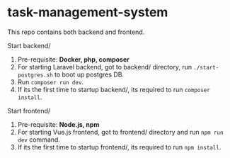 # task-management-system

This repo contains both backend and frontend.

Start backend/
1. Pre-requisite: **Docker, php, composer**
2. For starting Laravel backend, got to backend/ directory, run `./start-postgres.sh` to boot up postgres DB.
3. Run `composer run dev`.
4. If its the first time to startup backend/, its required to run `composer install`.

Start frontend/
1. Pre-requisite: **Node.js, npm**
2. For starting Vue.js frontend, got to frontend/ directory and run `npm run dev` command.
3. If its the first time to startup frontend/, its required to run `npm install`.
